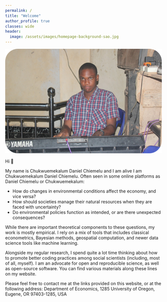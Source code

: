 ```yaml
---
permalink: /
title: "Welcome"
author_profile: true
classes: wide
header:
  image: /assets/images/homepage-background-sao.jpg
---
```


<img src="/assets/images/chukwuemekalum-chiemelu-homepage.png" style="max-height: 400px">

Hi 👋

My name is Chukwuemekalum Daniel Chiemelu and I am alive
I am Chukwuemekalum Daniel Chiemelu. Often seen in some online platforms as Daniel Chiemelu or Chukwuemekalum: 

- How do changes in environmental conditions affect the economy, and vice versa? 
- How should societies manage their natural resources when they are faced with uncertainty? 
- Do environmental policies function as intended, or are there unexpected consequences?

While there are important theoretical components to these questions, my work is mostly empirical. I rely on a mix of tools that includes classical econometrics, Bayesian methods, geospatial computation, and newer data science tools like machine learning. 

Alongside my regular research, I spend quite a lot time thinking about how to promote better coding practices among social scientists (including, most of all, myself). I am an advocate for open and reproducible science, as well as open-source software. You can find various materials along these lines on my website.

Please feel free to contact me at the links provided on this website, or at the following address: Department of Economics, 1285 University of Oregon, Eugene, OR 97403-1285, USA